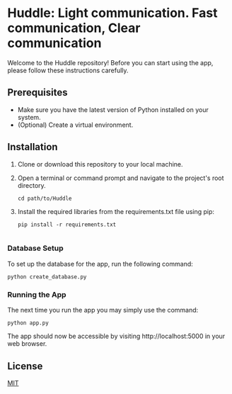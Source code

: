 # Huddle: Light communication. Fast communication, Clear communication

Welcome to the Huddle repository! Before you can start using the app, please follow these instructions carefully.

## Prerequisites
- Make sure you have the latest version of Python installed on your system.
- (Optional) Create a virtual environment.

## Installation
1. Clone or download this repository to your local machine.
2. Open a terminal or command prompt and navigate to the project's root directory.

   ```shell
   cd path/to/Huddle

3. Install the required libraries from the requirements.txt file using pip:

   ```shell
   pip install -r requirements.txt
    
### Database Setup
To set up the database for the app, run the following command:
    
    python create_database.py

### Running the App

The next time you run the app you may simply use the command:

    python app.py

The app should now be accessible by visiting http://localhost:5000 in your web browser.

## License

[MIT](https://choosealicense.com/licenses/mit/)

